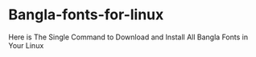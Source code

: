 # Bangla-fonts-for-linux
Here is  The Single Command to Download and Install All Bangla Fonts in Your Linux
